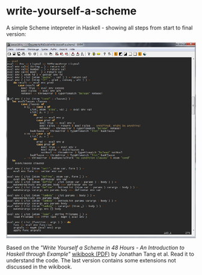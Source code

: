 # write-yourself-a-scheme
A simple Scheme intepreter in Haskell - showing all steps from start to final version: 

![parser code screenshot](write-yourself-a-Scheme.jpg)

Based on the *"Write Yourself a Scheme in 48 Hours - An Introduction to Haskell through Example"* [wikibook (PDF)](https://upload.wikimedia.org/wikipedia/commons/a/aa/Write_Yourself_a_Scheme_in_48_Hours.pdf) by Jonathan Tang et al. Read it to understand the code. The last version contains some extensions not discussed in the wikibook.


